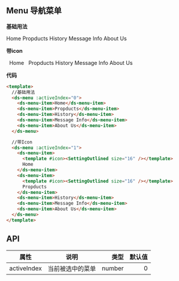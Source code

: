 ## Menu 导航菜单

**基础用法**

<div>
  <ds-menu :activeIndex="0">
    <ds-menu-item>Home</ds-menu-item>
    <ds-menu-item>Propducts</ds-menu-item>
    <ds-menu-item>History</ds-menu-item>
    <ds-menu-item>Message Info</ds-menu-item>
    <ds-menu-item>About Us</ds-menu-item>
  </ds-menu>
</div>

**带icon**

<div>
  <ds-menu :activeIndex="1">
    <ds-menu-item>
      <SettingOutlined size="16" />&nbsp;
      Home
    </ds-menu-item>
    <ds-menu-item>
      <SettingOutlined size="16" />&nbsp;
      Propducts
    </ds-menu-item>
    <ds-menu-item>History</ds-menu-item>
    <ds-menu-item>Message Info</ds-menu-item>
    <ds-menu-item>About Us</ds-menu-item>
  </ds-menu>
</div>

**代码**

```html
<template>
  //基础用法
  <ds-menu :activeIndex="0">
    <ds-menu-item>Home</ds-menu-item>
    <ds-menu-item>Propducts</ds-menu-item>
    <ds-menu-item>History</ds-menu-item>
    <ds-menu-item>Message Info</ds-menu-item>
    <ds-menu-item>About Us</ds-menu-item>
  </ds-menu>

  //带Icon
  <ds-menu :activeIndex="1">
    <ds-menu-item>
      <template #icon><SettingOutlined size="16" /></template>
      Home
    </ds-menu-item>
    <ds-menu-item>
      <template #icon><SettingOutlined size="16" /></template>
      Propducts
    </ds-menu-item>
    <ds-menu-item>History</ds-menu-item>
    <ds-menu-item>Message Info</ds-menu-item>
    <ds-menu-item>About Us</ds-menu-item>
  </ds-menu>
</template>

```

## API

| 属性           | 说明           | 类型  | 默认值  |
| ------------- |:-------------:| -----:| -----: |
| activeIndex   | 当前被选中的菜单 | number |  0  |


<script setup>
  import DsMenu from './components/Menu/index.vue'
  import DsMenuItem from './components/MenuItem/index.vue'
  import SettingOutlined from './components/Icon/SettingOutlined.vue'
</script>